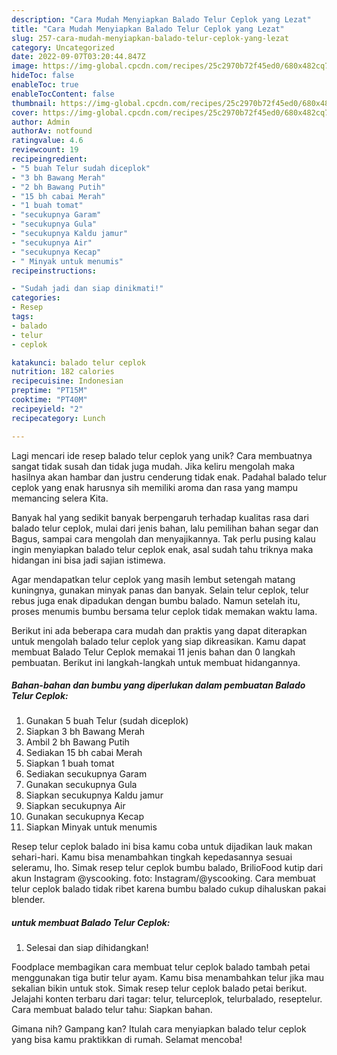 ```yaml
---
description: "Cara Mudah Menyiapkan Balado Telur Ceplok yang Lezat"
title: "Cara Mudah Menyiapkan Balado Telur Ceplok yang Lezat"
slug: 257-cara-mudah-menyiapkan-balado-telur-ceplok-yang-lezat
category: Uncategorized
date: 2022-09-07T03:20:44.847Z
image: https://img-global.cpcdn.com/recipes/25c2970b72f45ed0/680x482cq70/balado-telur-ceplok-foto-resep-utama.jpg
hideToc: false
enableToc: true
enableTocContent: false
thumbnail: https://img-global.cpcdn.com/recipes/25c2970b72f45ed0/680x482cq70/balado-telur-ceplok-foto-resep-utama.jpg
cover: https://img-global.cpcdn.com/recipes/25c2970b72f45ed0/680x482cq70/balado-telur-ceplok-foto-resep-utama.jpg
author: Admin
authorAv: notfound
ratingvalue: 4.6
reviewcount: 19
recipeingredient:
- "5 buah Telur sudah diceplok"
- "3 bh Bawang Merah"
- "2 bh Bawang Putih"
- "15 bh cabai Merah"
- "1 buah tomat"
- "secukupnya Garam"
- "secukupnya Gula"
- "secukupnya Kaldu jamur"
- "secukupnya Air"
- "secukupnya Kecap"
- " Minyak untuk menumis"
recipeinstructions:

- "Sudah jadi dan siap dinikmati!"
categories:
- Resep
tags:
- balado
- telur
- ceplok

katakunci: balado telur ceplok 
nutrition: 182 calories
recipecuisine: Indonesian
preptime: "PT15M"
cooktime: "PT40M"
recipeyield: "2"
recipecategory: Lunch

---
```





Lagi mencari ide resep balado telur ceplok yang unik? Cara membuatnya sangat tidak susah dan tidak juga mudah. Jika keliru mengolah maka hasilnya akan hambar dan justru cenderung tidak enak. Padahal balado telur ceplok yang enak harusnya sih memiliki aroma dan rasa yang mampu memancing selera Kita.





Banyak hal yang sedikit banyak berpengaruh terhadap kualitas rasa dari balado telur ceplok, mulai dari jenis bahan, lalu pemilihan bahan segar dan Bagus, sampai cara mengolah dan menyajikannya. Tak perlu pusing kalau ingin menyiapkan balado telur ceplok enak,      asal sudah tahu triknya maka hidangan ini bisa jadi sajian istimewa.














Agar mendapatkan telur ceplok yang masih lembut setengah matang kuningnya, gunakan minyak panas dan banyak. Selain telur ceplok, telur rebus juga enak dipadukan dengan bumbu balado. Namun setelah itu, proses menumis bumbu bersama telur ceplok tidak memakan waktu lama.






Berikut ini ada beberapa cara mudah dan praktis yang dapat diterapkan untuk mengolah balado telur ceplok yang siap dikreasikan. Kamu dapat membuat Balado Telur Ceplok memakai 11 jenis bahan dan 0 langkah pembuatan. Berikut ini langkah-langkah untuk membuat hidangannya.

<!--inarticleads1-->

##### Bahan-bahan dan bumbu yang diperlukan dalam pembuatan Balado Telur Ceplok:

1. Gunakan 5 buah Telur (sudah diceplok)
1. Siapkan 3 bh Bawang Merah
1. Ambil 2 bh Bawang Putih
1. Sediakan 15 bh cabai Merah
1. Siapkan 1 buah tomat
1. Sediakan secukupnya Garam
1. Gunakan secukupnya Gula
1. Siapkan secukupnya Kaldu jamur
1. Siapkan secukupnya Air
1. Gunakan secukupnya Kecap
1. Siapkan  Minyak untuk menumis


Resep telur ceplok balado ini bisa kamu coba untuk dijadikan lauk makan sehari-hari. Kamu bisa menambahkan tingkah kepedasannya sesuai seleramu, lho. Simak resep telur ceplok bumbu balado, BrilioFood kutip dari akun Instagram @yscooking. foto: Instagram/@yscooking. Cara membuat telur ceplok balado tidak ribet karena bumbu balado cukup dihaluskan pakai blender. 

<!--inarticleads2-->

#####  untuk membuat Balado Telur Ceplok:


1. Selesai dan siap dihidangkan!

Foodplace membagikan cara membuat telur ceplok balado tambah petai menggunakan tiga butir telur ayam. Kamu bisa menambahkan telur jika mau sekalian bikin untuk stok. Simak resep telur ceplok balado petai berikut. Jelajahi konten terbaru dari tagar: telur, telurceplok, telurbalado, reseptelur. Cara membuat balado telur tahu: Siapkan bahan. 

Gimana nih? Gampang kan? Itulah cara menyiapkan balado telur ceplok yang bisa kamu praktikkan di rumah. Selamat mencoba!
